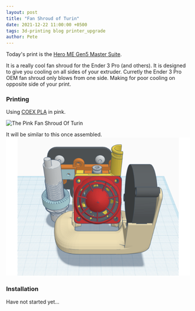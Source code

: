 ```yaml
---
layout: post
title: "Fan Shroud of Turin"
date: 2021-12-22 11:00:00 +0500
tags: 3d-printing blog printer_upgrade
author: Pete
---
```

Today's print is the [Hero ME Gen5 Master Suite](https://www.thingiverse.com/thing:4460970).
<!--more-->
It is a really cool fan shroud for the Ender 3 Pro (and others). It is designed to give you cooling on all sides of your extruder.
Curretly the Ender 3 Pro OEM fan shroud only blows from one side. Making for poor cooling on opposite side of your print.
### Printing

Using [COEX PLA](https://www.amazon.com/gp/offer-listing/B08VDRCLK5/ref=as_li_tl?ie=UTF8&camp=1789&creative=9325&creativeASIN=B08VDRCLK5&linkCode=am2&tag=hepaestus-20&linkId=1d9d5e1f6549ff354ed286c84becbbcb) in pink.

![The Pink Fan Shroud Of Turin](/images/hero-me-gen6-fan-shroud-printing.jpg)

It will be similar to this once assembled.
![Hero ME Gen 6 Fan Shroud](/images/hero-me-gen6-fan-shroud.png)

### Installation

Have not started yet...
